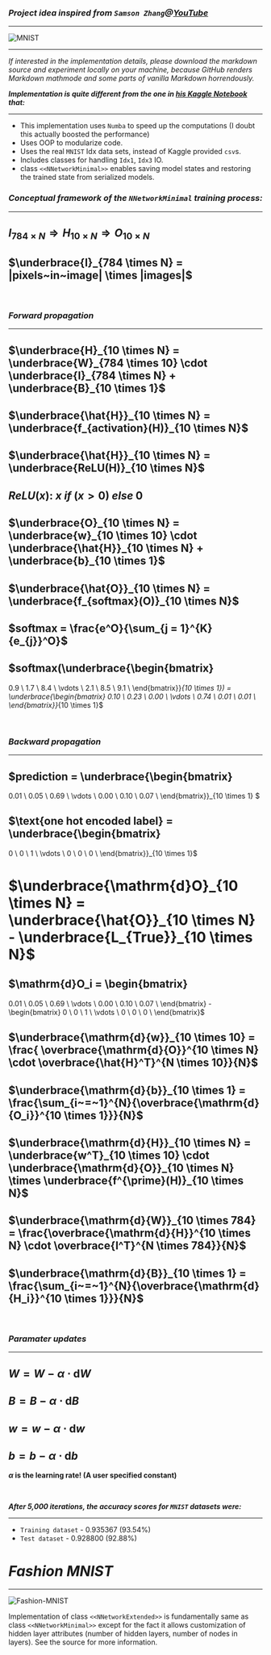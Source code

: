 ### ___Project idea inspired from `Samson Zhang`@[YouTube](https://www.youtube.com/watch?v=w8yWXqWQYmU)___
-------------
![MNIST](./images/MnistExamplesModified.png)      

-------------

_If interested in the implementation details, please download the markdown source and experiment locally on your machine, because GitHub renders Markdown mathmode and some parts of vanilla Markdown horrendously._


___Implementation is quite different from the one in [his Kaggle Notebook](https://www.kaggle.com/code/wwsalmon/simple-mnist-nn-from-scratch-numpy-no-tf-keras/notebook) that:___

--------------
- This implementation uses `Numba` to speed up the computations (I doubt this actually boosted the performance)
- Uses OOP to modularize code.
- Uses the real `MNIST` Idx data sets, instead of Kaggle provided `csv`s.
- Includes classes for handling `Idx1`, `Idx3` IO.
- class `<<NNetworkMinimal>>` enables saving model states and restoring the trained state from serialized models.


### ___Conceptual framework of the `NNetworkMinimal` training process:___
---------------------
## $I_{784 \times N} \Longrightarrow H_{10 \times N} \Longrightarrow O_{10 \times N}$
## $\underbrace{I}_{784 \times N} = |pixels~in~image| \times |images|$

<br>
                
### ___Forward propagation___
---------------------
## $\underbrace{H}_{10 \times N} = \underbrace{W}_{784 \times 10} \cdot \underbrace{I}_{784 \times N} + \underbrace{B}_{10 \times 1}$

## $\underbrace{\hat{H}}_{10 \times N} = \underbrace{f_{activation}(H)}_{10 \times N}$

## $\underbrace{\hat{H}}_{10 \times N} = \underbrace{ReLU(H)}_{10 \times N}$

## $ReLU(x): ~ x ~ if ~ (x > 0) ~ else ~ 0$

## $\underbrace{O}_{10 \times N} = \underbrace{w}_{10 \times 10} \cdot \underbrace{\hat{H}}_{10 \times N} + \underbrace{b}_{10 \times 1}$

## $\underbrace{\hat{O}}_{10 \times N} = \underbrace{f_{softmax}(O)}_{10 \times N}$

## $softmax = \frac{e^O}{\sum_{j = 1}^{K} {e_{j}}^O}$

## $softmax(\underbrace{\begin{bmatrix}
0.9 \\
1.7 \\
8.4 \\
\vdots \\
2.1 \\
8.5 \\
9.1 \\
\end{bmatrix}}_{10 \times 1}) = 
\underbrace{\begin{bmatrix}
0.10 \\
0.23 \\
0.00 \\
\vdots \\
0.74 \\
0.01 \\
0.01 \\
\end{bmatrix}}_{10 \times 1}$

<br>

### ___Backward propagation___
---------------

## $prediction = \underbrace{\begin{bmatrix}
0.01 \\
0.05 \\
0.69 \\
\vdots \\
0.00 \\
0.10 \\
0.07 \\
\end{bmatrix}}_{10 \times 1}
$

## $\text{one hot encoded label} = \underbrace{\begin{bmatrix}
0 \\
0 \\
1 \\
\vdots \\
0 \\
0 \\
0 \\
\end{bmatrix}}_{10 \times 1}$

# $\underbrace{\mathrm{d}O}_{10 \times N} = \underbrace{\hat{O}}_{10 \times N} - \underbrace{L_{True}}_{10 \times N}$

## $\mathrm{d}O_i = \begin{bmatrix}
0.01 \\
0.05 \\
0.69 \\
\vdots \\
0.00 \\
0.10 \\
0.07 \\
\end{bmatrix} - \begin{bmatrix}
0 \\
0 \\
1 \\
\vdots \\
0 \\
0 \\
0 \\
\end{bmatrix}$

## $\underbrace{\mathrm{d}{w}}_{10 \times 10} = \frac{  \overbrace{\mathrm{d}{O}}^{10 \times N} \cdot   \overbrace{\hat{H}^T}^{N \times 10}}{N}$

## $\underbrace{\mathrm{d}{b}}_{10 \times 1} =  \frac{\sum_{i~=~1}^{N}{\overbrace{\mathrm{d}{O_i}}^{10 \times 1}}}{N}$

## $\underbrace{\mathrm{d}{H}}_{10 \times N} = \underbrace{w^T}_{10 \times 10} \cdot \underbrace{\mathrm{d}{O}}_{10 \times N} \times \underbrace{f^{\prime}(H)}_{10 \times N}$

## $\underbrace{\mathrm{d}{W}}_{10 \times 784} = \frac{\overbrace{\mathrm{d}{H}}^{10 \times N} \cdot \overbrace{I^T}^{N \times 784}}{N}$

## $\underbrace{\mathrm{d}{B}}_{10 \times 1} = \frac{\sum_{i~=~1}^{N}{\overbrace{\mathrm{d}{H_i}}^{10 \times 1}}}{N}$

<br>

### ___Paramater updates___
---------------------
## $W = W - \alpha \cdot \mathrm{d}{W}$
## $B = B - \alpha \cdot \mathrm{d}{B}$
## $w = w - \alpha \cdot \mathrm{d}{w}$
## $b = b - \alpha \cdot \mathrm{d}{b}$

__$\alpha$ is the learning rate! (A user specified constant)__

<br>

___After 5,000 iterations, the accuracy scores for `MNIST` datasets were:___

-------------
- `Training dataset` - 0.935367 (93.54%)
- `Test dataset` - 0.928800 (92.88%)

# ___Fashion MNIST___
---------------

![Fashion-MNIST](./images/fashion-mnist-sprite.png)

Implementation of class `<<NNetworkExtended>>` is fundamentally same as class `<<NNetworkMinimal>>` except for the fact it allows customization of hidden layer attributes (number of hidden layers, number of nodes in layers). See the source for more information.